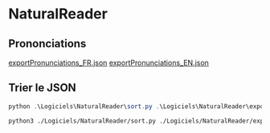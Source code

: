 # NaturalReader

## Prononciations

[exportPronunciations_FR.json](exportPronunciations_FR.json)
[exportPronunciations_EN.json](exportPronunciations_EN.json)

## Trier le JSON

```powershell
python .\Logiciels\NaturalReader\sort.py .\Logiciels\NaturalReader\exportPronunciations_EN.json .\Logiciels\NaturalReader\exportPronunciations_FR.json
```

```bash
python3 ./Logiciels/NaturalReader/sort.py ./Logiciels/NaturalReader/exportPronunciations_*json
```
